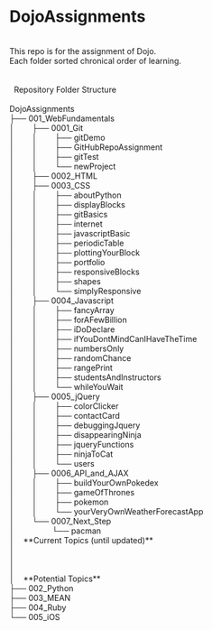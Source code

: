 # DojoAssignments<br />
<br />
This repo is for the assignment of Dojo.<br />
Each folder sorted chronical order of learning.<br />
<br />
<br />
&nbsp;
Repository Folder Structure<br />
<br />
DojoAssignments<br />
├── 001_WebFundamentals<br />
│&nbsp;&nbsp;&nbsp;&nbsp;&nbsp;&nbsp;&nbsp;&nbsp;├── 0001_Git<br />
│&nbsp;&nbsp;&nbsp;&nbsp;&nbsp;&nbsp;&nbsp;&nbsp;│&nbsp;&nbsp;&nbsp;&nbsp;&nbsp;&nbsp;&nbsp;&nbsp;├── gitDemo<br />
│&nbsp;&nbsp;&nbsp;&nbsp;&nbsp;&nbsp;&nbsp;&nbsp;│&nbsp;&nbsp;&nbsp;&nbsp;&nbsp;&nbsp;&nbsp;&nbsp;├── GitHubRepoAssignment<br />
│&nbsp;&nbsp;&nbsp;&nbsp;&nbsp;&nbsp;&nbsp;&nbsp;│&nbsp;&nbsp;&nbsp;&nbsp;&nbsp;&nbsp;&nbsp;&nbsp;├── gitTest<br />
│&nbsp;&nbsp;&nbsp;&nbsp;&nbsp;&nbsp;&nbsp;&nbsp;│&nbsp;&nbsp;&nbsp;&nbsp;&nbsp;&nbsp;&nbsp;&nbsp;└── newProject<br />
│&nbsp;&nbsp;&nbsp;&nbsp;&nbsp;&nbsp;&nbsp;&nbsp;├── 0002_HTML<br />
│&nbsp;&nbsp;&nbsp;&nbsp;&nbsp;&nbsp;&nbsp;&nbsp;├── 0003_CSS<br />
│&nbsp;&nbsp;&nbsp;&nbsp;&nbsp;&nbsp;&nbsp;&nbsp;│&nbsp;&nbsp;&nbsp;&nbsp;&nbsp;&nbsp;&nbsp;&nbsp;├── aboutPython<br />
│&nbsp;&nbsp;&nbsp;&nbsp;&nbsp;&nbsp;&nbsp;&nbsp;│&nbsp;&nbsp;&nbsp;&nbsp;&nbsp;&nbsp;&nbsp;&nbsp;├── displayBlocks<br />
│&nbsp;&nbsp;&nbsp;&nbsp;&nbsp;&nbsp;&nbsp;&nbsp;│&nbsp;&nbsp;&nbsp;&nbsp;&nbsp;&nbsp;&nbsp;&nbsp;├── gitBasics<br />
│&nbsp;&nbsp;&nbsp;&nbsp;&nbsp;&nbsp;&nbsp;&nbsp;│&nbsp;&nbsp;&nbsp;&nbsp;&nbsp;&nbsp;&nbsp;&nbsp;├── internet<br />
│&nbsp;&nbsp;&nbsp;&nbsp;&nbsp;&nbsp;&nbsp;&nbsp;│&nbsp;&nbsp;&nbsp;&nbsp;&nbsp;&nbsp;&nbsp;&nbsp;├── javascriptBasic<br />
│&nbsp;&nbsp;&nbsp;&nbsp;&nbsp;&nbsp;&nbsp;&nbsp;│&nbsp;&nbsp;&nbsp;&nbsp;&nbsp;&nbsp;&nbsp;&nbsp;├── periodicTable<br />
│&nbsp;&nbsp;&nbsp;&nbsp;&nbsp;&nbsp;&nbsp;&nbsp;│&nbsp;&nbsp;&nbsp;&nbsp;&nbsp;&nbsp;&nbsp;&nbsp;├── plottingYourBlock<br />
│&nbsp;&nbsp;&nbsp;&nbsp;&nbsp;&nbsp;&nbsp;&nbsp;│&nbsp;&nbsp;&nbsp;&nbsp;&nbsp;&nbsp;&nbsp;&nbsp;├── portfolio<br />
│&nbsp;&nbsp;&nbsp;&nbsp;&nbsp;&nbsp;&nbsp;&nbsp;│&nbsp;&nbsp;&nbsp;&nbsp;&nbsp;&nbsp;&nbsp;&nbsp;├── responsiveBlocks<br />
│&nbsp;&nbsp;&nbsp;&nbsp;&nbsp;&nbsp;&nbsp;&nbsp;│&nbsp;&nbsp;&nbsp;&nbsp;&nbsp;&nbsp;&nbsp;&nbsp;├── shapes<br />
│&nbsp;&nbsp;&nbsp;&nbsp;&nbsp;&nbsp;&nbsp;&nbsp;│&nbsp;&nbsp;&nbsp;&nbsp;&nbsp;&nbsp;&nbsp;&nbsp;└── simplyResponsive<br />
│&nbsp;&nbsp;&nbsp;&nbsp;&nbsp;&nbsp;&nbsp;&nbsp;├── 0004_Javascript<br />
│&nbsp;&nbsp;&nbsp;&nbsp;&nbsp;&nbsp;&nbsp;&nbsp;│&nbsp;&nbsp;&nbsp;&nbsp;&nbsp;&nbsp;&nbsp;&nbsp;├── fancyArray<br />
│&nbsp;&nbsp;&nbsp;&nbsp;&nbsp;&nbsp;&nbsp;&nbsp;│&nbsp;&nbsp;&nbsp;&nbsp;&nbsp;&nbsp;&nbsp;&nbsp;├── forAFewBillion<br />
│&nbsp;&nbsp;&nbsp;&nbsp;&nbsp;&nbsp;&nbsp;&nbsp;│&nbsp;&nbsp;&nbsp;&nbsp;&nbsp;&nbsp;&nbsp;&nbsp;├── iDoDeclare<br />
│&nbsp;&nbsp;&nbsp;&nbsp;&nbsp;&nbsp;&nbsp;&nbsp;│&nbsp;&nbsp;&nbsp;&nbsp;&nbsp;&nbsp;&nbsp;&nbsp;├── ifYouDontMindCanIHaveTheTime<br />
│&nbsp;&nbsp;&nbsp;&nbsp;&nbsp;&nbsp;&nbsp;&nbsp;│&nbsp;&nbsp;&nbsp;&nbsp;&nbsp;&nbsp;&nbsp;&nbsp;├── numbersOnly<br />
│&nbsp;&nbsp;&nbsp;&nbsp;&nbsp;&nbsp;&nbsp;&nbsp;│&nbsp;&nbsp;&nbsp;&nbsp;&nbsp;&nbsp;&nbsp;&nbsp;├── randomChance<br />
│&nbsp;&nbsp;&nbsp;&nbsp;&nbsp;&nbsp;&nbsp;&nbsp;│&nbsp;&nbsp;&nbsp;&nbsp;&nbsp;&nbsp;&nbsp;&nbsp;├── rangePrint<br />
│&nbsp;&nbsp;&nbsp;&nbsp;&nbsp;&nbsp;&nbsp;&nbsp;│&nbsp;&nbsp;&nbsp;&nbsp;&nbsp;&nbsp;&nbsp;&nbsp;├── studentsAndInstructors<br />
│&nbsp;&nbsp;&nbsp;&nbsp;&nbsp;&nbsp;&nbsp;&nbsp;│&nbsp;&nbsp;&nbsp;&nbsp;&nbsp;&nbsp;&nbsp;&nbsp;└── whileYouWait<br />
│&nbsp;&nbsp;&nbsp;&nbsp;&nbsp;&nbsp;&nbsp;&nbsp;├── 0005_jQuery<br />
│&nbsp;&nbsp;&nbsp;&nbsp;&nbsp;&nbsp;&nbsp;&nbsp;│&nbsp;&nbsp;&nbsp;&nbsp;&nbsp;&nbsp;&nbsp;&nbsp;├── colorClicker<br />
│&nbsp;&nbsp;&nbsp;&nbsp;&nbsp;&nbsp;&nbsp;&nbsp;│&nbsp;&nbsp;&nbsp;&nbsp;&nbsp;&nbsp;&nbsp;&nbsp;├── contactCard<br />
│&nbsp;&nbsp;&nbsp;&nbsp;&nbsp;&nbsp;&nbsp;&nbsp;│&nbsp;&nbsp;&nbsp;&nbsp;&nbsp;&nbsp;&nbsp;&nbsp;├── debuggingJquery<br />
│&nbsp;&nbsp;&nbsp;&nbsp;&nbsp;&nbsp;&nbsp;&nbsp;│&nbsp;&nbsp;&nbsp;&nbsp;&nbsp;&nbsp;&nbsp;&nbsp;├── disappearingNinja<br />
│&nbsp;&nbsp;&nbsp;&nbsp;&nbsp;&nbsp;&nbsp;&nbsp;│&nbsp;&nbsp;&nbsp;&nbsp;&nbsp;&nbsp;&nbsp;&nbsp;├── jqueryFunctions<br />
│&nbsp;&nbsp;&nbsp;&nbsp;&nbsp;&nbsp;&nbsp;&nbsp;│&nbsp;&nbsp;&nbsp;&nbsp;&nbsp;&nbsp;&nbsp;&nbsp;├── ninjaToCat<br />
│&nbsp;&nbsp;&nbsp;&nbsp;&nbsp;&nbsp;&nbsp;&nbsp;│&nbsp;&nbsp;&nbsp;&nbsp;&nbsp;&nbsp;&nbsp;&nbsp;└── users<br />
│&nbsp;&nbsp;&nbsp;&nbsp;&nbsp;&nbsp;&nbsp;&nbsp;├── 0006_API_and_AJAX<br />
│&nbsp;&nbsp;&nbsp;&nbsp;&nbsp;&nbsp;&nbsp;&nbsp;│&nbsp;&nbsp;&nbsp;&nbsp;&nbsp;&nbsp;&nbsp;&nbsp;├── buildYourOwnPokedex<br />
│&nbsp;&nbsp;&nbsp;&nbsp;&nbsp;&nbsp;&nbsp;&nbsp;│&nbsp;&nbsp;&nbsp;&nbsp;&nbsp;&nbsp;&nbsp;&nbsp;├── gameOfThrones<br />
│&nbsp;&nbsp;&nbsp;&nbsp;&nbsp;&nbsp;&nbsp;&nbsp;│&nbsp;&nbsp;&nbsp;&nbsp;&nbsp;&nbsp;&nbsp;&nbsp;├── pokemon<br />
│&nbsp;&nbsp;&nbsp;&nbsp;&nbsp;&nbsp;&nbsp;&nbsp;│&nbsp;&nbsp;&nbsp;&nbsp;&nbsp;&nbsp;&nbsp;&nbsp;└── yourVeryOwnWeatherForecastApp<br />
│&nbsp;&nbsp;&nbsp;&nbsp;&nbsp;&nbsp;&nbsp;&nbsp;└── 0007_Next_Step<br />
│&nbsp;&nbsp;&nbsp;&nbsp;&nbsp;&nbsp;&nbsp;&nbsp;&nbsp;&nbsp;&nbsp;&nbsp;&nbsp;&nbsp;&nbsp;&nbsp; └── pacman <br />
│&nbsp;&nbsp;&nbsp;&nbsp;**Current Topics (until updated)**<br />
│<br />
│<br />
│<br />
│&nbsp;&nbsp;&nbsp;&nbsp;**Potential Topics**<br />
├── 002_Python<br />
├── 003_MEAN<br />
├── 004_Ruby<br />
└── 005_iOS<br />







